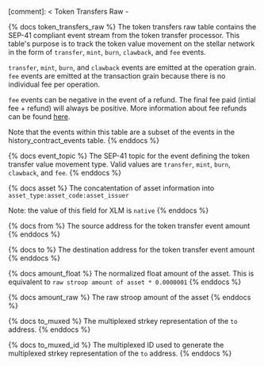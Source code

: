 [comment]: < Token Transfers Raw -

{% docs token_transfers_raw %}
The token transfers raw table contains the SEP-41 compliant event stream from the token transfer processor. This table's purpose is to track the token value movement on the stellar network in the form of `transfer`, `mint`, `burn`, `clawback`, and `fee` events.

`transfer`, `mint`, `burn`, and `clawback` events are emitted at the operation grain. `fee` events are emitted at the transaction grain because there is no individual fee per operation.

`fee` events can be negative in the event of a refund. The final fee paid (intial fee + refund) will always be positive. More information about fee refunds can be found [here](https://github.com/stellar/stellar-protocol/blob/master/core/cap-0067.md#new-events-for-representing-fees).

Note that the events within this table are a subset of the events in the history_contract_events table.
{% enddocs %}

{% docs event_topic %}
The SEP-41 topic for the event defining the token transfer value movement type. Valid values are `transfer`, `mint`, `burn`, `clawback`, and `fee`.
{% enddocs %}

{% docs asset %}
The concatentation of asset information into `asset_type:asset_code:asset_issuer`

Note: the value of this field for XLM is `native`
{% enddocs %}

{% docs from %}
The source address for the token transfer event amount
{% enddocs %}

{% docs to %}
The destination address for the token transfer event amount
{% enddocs %}

{% docs amount_float %}
The normalized float amount of the asset. This is equivalent to `raw stroop amount of asset * 0.0000001`
{% enddocs %}

{% docs amount_raw %}
The raw stroop amount of the asset
{% enddocs %}

{% docs to_muxed %}
The multiplexed strkey representation of the `to` address.
{% enddocs %}

{% docs to_muxed_id %}
The multiplexed ID used to generate the multiplexed strkey representation of the `to` address.
{% enddocs %}
